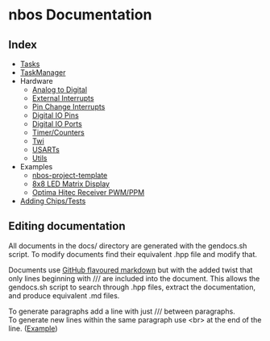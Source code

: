 # nbos Documentation

## Index

* [Tasks](src/task.md)
* [TaskManager](src/taskmanager.md)
* Hardware
    * [Analog to Digital](src/hardware/adc.md)
    * [External Interrupts](src/hardware/exint.md)
    * [Pin Change Interrupts](src/hardware/pcint.md)
    * [Digital IO Pins](src/hardware/pin.md)
    * [Digital IO Ports](src/hardware/port.md)
    * [Timer/Counters](src/hardware/timercounter.md)
    * [Twi](src/hardware/twi.md)
    * [USARTs](src/hardware/usart.md)
    * [Utils](src/hardware/util.md)
* Examples
    * [nbos-project-template](https://github.com/xenris/nbos-project-template)
    * [8x8 LED Matrix Display](https://github.com/xenris/led-matrix-display)
    * [Optima Hitec Receiver PWM/PPM](https://github.com/xenris/hitec-receiver)
* [Adding Chips/Tests](src/hardware/chip.md)

## Editing documentation

All documents in the docs/ directory are generated with the gendocs.sh
script. To modify documents find their equivalent .hpp file and modify
that.

Documents use [GitHub flavoured markdown](https://guides.github.com/features/mastering-markdown/)
but with the added twist that only lines beginning with /// are included into the document.
This allows the gendocs.sh script to search through .hpp files, extract the documentation,
and produce equivalent .md files.

To generate paragraphs add a line with just /// between paragraphs.<br>
To generate new lines within the same paragraph use \<br\> at the end
of the line. ([Example](../index.hpp))
